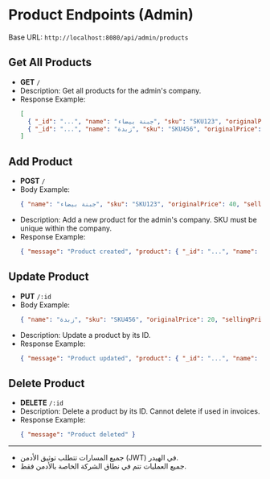 # Product Endpoints (Admin)

Base URL: `http://localhost:8080/api/admin/products`

## Get All Products
- **GET** `/`
- Description: Get all products for the admin's company.
- Response Example:
  ```json
  [
    { "_id": "...", "name": "جبنة بيضاء", "sku": "SKU123", "originalPrice": 40, "sellingPrice": 50, "quantity": 100, "categoryId": "...", "tenantId": "..." },
    { "_id": "...", "name": "زبدة", "sku": "SKU456", "originalPrice": 20, "sellingPrice": 30, "quantity": 50, "categoryId": "...", "tenantId": "..." }
  ]
  ```

## Add Product
- **POST** `/`
- Body Example:
  ```json
  { "name": "جبنة بيضاء", "sku": "SKU123", "originalPrice": 40, "sellingPrice": 50, "quantity": 100, "categoryId": "..." }
  ```
- Description: Add a new product for the admin's company. SKU must be unique within the company.
- Response Example:
  ```json
  { "message": "Product created", "product": { "_id": "...", "name": "جبنة بيضاء", "sku": "SKU123", "originalPrice": 40, "sellingPrice": 50, "quantity": 100, "categoryId": "...", "tenantId": "..." } }
  ```

## Update Product
- **PUT** `/:id`
- Body Example:
  ```json
  { "name": "زبدة", "sku": "SKU456", "originalPrice": 20, "sellingPrice": 30, "quantity": 50, "categoryId": "..." }
  ```
- Description: Update a product by its ID.
- Response Example:
  ```json
  { "message": "Product updated", "product": { "_id": "...", "name": "زبدة", "sku": "SKU456", "originalPrice": 20, "sellingPrice": 30, "quantity": 50, "categoryId": "...", "tenantId": "..." } }
  ```

## Delete Product
- **DELETE** `/:id`
- Description: Delete a product by its ID. Cannot delete if used in invoices.
- Response Example:
  ```json
  { "message": "Product deleted" }
  ```

---

- جميع المسارات تتطلب توثيق الأدمن (JWT) في الهيدر.
- جميع العمليات تتم في نطاق الشركة الخاصة بالأدمن فقط.
